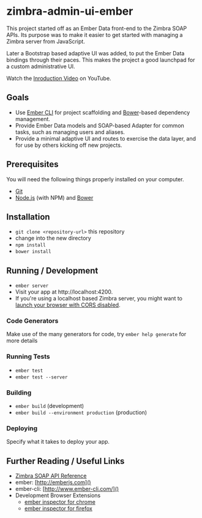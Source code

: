 # zimbra-admin-ui-ember

This project started off as an Ember Data front-end to the Zimbra SOAP APIs. Its purpose was to make it easier to get started with managing a Zimbra server from JavaScript.

Later a Bootstrap based adaptive UI was added, to put the Ember Data bindings through their paces. This makes the project a good launchpad for a custom administrative UI.

Watch the [Inroduction Video](http://youtu.be/zSKwlW7L5uw) on YouTube.

## Goals

* Use [Ember CLI](http://www.ember-cli.com) for project scaffolding and [Bower](http://bower.io/)-based dependency management.
* Provide Ember Data models and SOAP-based Adapter for common tasks, such as managing users and aliases.
* Provide a minimal adaptive UI and routes to exercise the data layer, and for use by others kicking off new projects.

## Prerequisites

You will need the following things properly installed on your computer.

* [Git](http://git-scm.com/)
* [Node.js](http://nodejs.org/) (with NPM) and [Bower](http://bower.io/)

## Installation

* `git clone <repository-url>` this repository
* change into the new directory
* `npm install`
* `bower install`

## Running / Development

* `ember server`
* Visit your app at http://localhost:4200.
* If you're using a localhost based Zimbra server, you might want to [launch your browser with CORS disabled](https://blog.nraboy.com/2014/08/bypass-cors-errors-testing-apis-locally/).

### Code Generators

Make use of the many generators for code, try `ember help generate` for more details

### Running Tests

* `ember test`
* `ember test --server`

### Building

* `ember build` (development)
* `ember build --environment production` (production)

### Deploying

Specify what it takes to deploy your app.

## Further Reading / Useful Links

* [Zimbra SOAP API Reference](http://wiki.zimbra.com/wiki/SOAP_API_Reference_Material_Beginning_with_ZCS_8.0)
* ember: [http://emberjs.com]()
* ember-cli: [http://www.ember-cli.com/]()
* Development Browser Extensions
  * [ember inspector for chrome](https://chrome.google.com/webstore/detail/ember-inspector/bmdblncegkenkacieihfhpjfppoconhi)
  * [ember inspector for firefox](https://addons.mozilla.org/en-US/firefox/addon/ember-inspector/)
